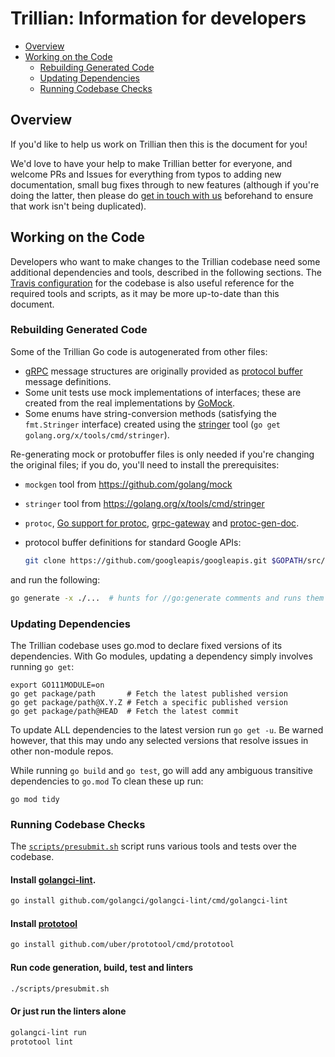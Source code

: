 # Trillian: Information for developers

 - [Overview](#overview)
 - [Working on the Code](#working-on-the-code)
     - [Rebuilding Generated Code](#rebuilding-generated-code)
     - [Updating Dependencies](#updating-dependencies)
     - [Running Codebase Checks](#running-codebase-checks)

## Overview

If you'd like to help us work on Trillian then this is the document for you!

We'd love to have your help to make Trillian better for everyone, and welcome
PRs and Issues for everything from typos to adding new documentation, small bug
fixes through to new features (although if you're doing the latter, then please
do [get in touch with us](https://github.com/google/trillian#support)
beforehand to ensure that work isn't being duplicated).

## Working on the Code

Developers who want to make changes to the Trillian codebase need some
additional dependencies and tools, described in the following sections.  The
[Travis configuration](.travis.yml) for the codebase is also useful reference
for the required tools and scripts, as it may be more up-to-date than this
document.

### Rebuilding Generated Code

Some of the Trillian Go code is autogenerated from other files:

 - [gRPC](http://www.grpc.io/) message structures are originally provided as
   [protocol buffer](https://developers.google.com/protocol-buffers/) message
   definitions.
 - Some unit tests use mock implementations of interfaces; these are created
   from the real implementations by [GoMock](https://github.com/golang/mock).
 - Some enums have string-conversion methods (satisfying the `fmt.Stringer`
   interface) created using the
   [stringer](https://godoc.org/golang.org/x/tools/cmd/stringer) tool (`go get
   golang.org/x/tools/cmd/stringer`).

Re-generating mock or protobuffer files is only needed if you're changing
the original files; if you do, you'll need to install the prerequisites:

  - `mockgen` tool from https://github.com/golang/mock
  - `stringer` tool from https://golang.org/x/tools/cmd/stringer
  - `protoc`, [Go support for protoc](https://github.com/golang/protobuf),
     [grpc-gateway](https://github.com/grpc-ecosystem/grpc-gateway) and
     [protoc-gen-doc](https://github.com/pseudomuto/protoc-gen-doc).
  - protocol buffer definitions for standard Google APIs:

    ```bash
    git clone https://github.com/googleapis/googleapis.git $GOPATH/src/github.com/googleapis/googleapis
    ```

and run the following:

```bash
go generate -x ./...  # hunts for //go:generate comments and runs them
```

### Updating Dependencies

The Trillian codebase uses go.mod to declare fixed versions of its dependencies.
With Go modules, updating a dependency simply involves running `go get`:
```
export GO111MODULE=on
go get package/path       # Fetch the latest published version
go get package/path@X.Y.Z # Fetch a specific published version
go get package/path@HEAD  # Fetch the latest commit
```

To update ALL dependencies to the latest version run `go get -u`.
Be warned however, that this may undo any selected versions that resolve issues in other non-module repos.

While running `go build` and `go test`, go will add any ambiguous transitive dependencies to `go.mod`
To clean these up run:
```
go mod tidy
```

### Running Codebase Checks

The [`scripts/presubmit.sh`](scripts/presubmit.sh) script runs various tools
and tests over the codebase.

#### Install [golangci-lint](https://github.com/golangci/golangci-lint#local-installation).
```bash
go install github.com/golangci/golangci-lint/cmd/golangci-lint
```

#### Install [prototool](https://github.com/uber/prototool#installation)
```bash
go install github.com/uber/prototool/cmd/prototool
```

#### Run code generation, build, test and linters
```bash
./scripts/presubmit.sh
```

#### Or just run the linters alone
```bash
golangci-lint run
prototool lint
```

